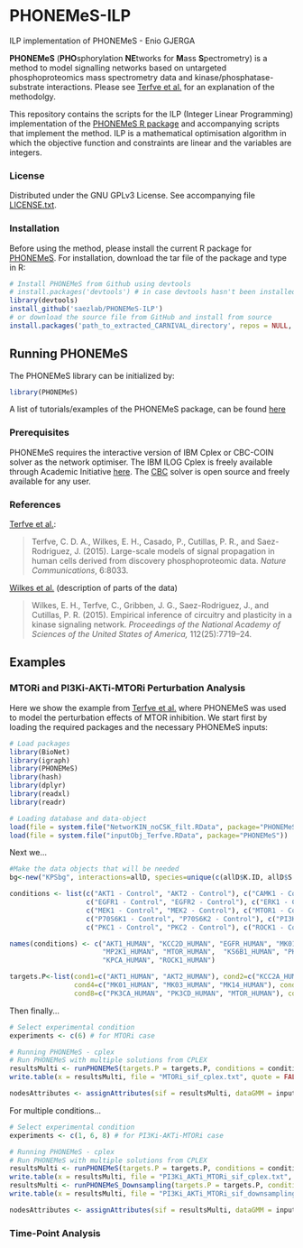 # PHONEMeS-ILP
ILP implementation of PHONEMeS - Enio GJERGA

**PHONEMeS** (**PHO**sphorylation **NE**tworks for **M**ass **S**pectrometry) is a method to model signalling networks based on untargeted phosphoproteomics mass spectrometry data and kinase/phosphatase-substrate interactions. 
Please see [Terfve et al.](http://www.nature.com/articles/ncomms9033) for an explanation of the methodolgy.

This repository contains the scripts for the ILP (Integer Linear Programming) implementation of the [PHONEMeS R package](https://github.com/saezlab/PHONEMeS/tree/master/Package) and accompanying scripts that implement the method. ILP is a mathematical optimisation algorithm in which the objective function and constraints are linear and the variables are integers.

### License

Distributed under the GNU GPLv3 License. See accompanying file [LICENSE.txt](https://github.com/saezlab/PHONEMeS-ILP/blob/master/LICENSE).

### Installation

Before using the method, please install the current R package for [PHONEMeS](https://github.com/saezlab/PHONEMeS). For installation, download the tar file of the package and type in R:

```R
# Install PHONEMeS from Github using devtools
# install.packages('devtools') # in case devtools hasn't been installed
library(devtools)
install_github('saezlab/PHONEMeS-ILP')
# or download the source file from GitHub and install from source
install.packages('path_to_extracted_CARNIVAL_directory', repos = NULL, type="source")
```

## Running PHONEMeS

The PHONEMeS library can be initialized by:

```R
library(PHONEMeS)
```

A list of tutorials/examples of the PHONEMeS package, can be found [here](https://github.com/saezlab/PHONEMeS-ILP-Examples)

### Prerequisites

PHONEMeS requires the interactive version of IBM Cplex or CBC-COIN solver as the network optimiser. The IBM ILOG Cplex is freely available through Academic Initiative [here](https://www.ibm.com/products/ilog-cplex-optimization-studio?S_PKG=CoG&cm_mmc=Search_Google-_-Data+Science_Data+Science-_-WW_IDA-_-+IBM++CPLEX_Broad_CoG&cm_mmca1=000000RE&cm_mmca2=10000668&cm_mmca7=9041989&cm_mmca8=kwd-412296208719&cm_mmca9=_k_Cj0KCQiAr93gBRDSARIsADvHiOpDUEHgUuzu8fJvf3vmO5rI0axgtaleqdmwk6JRPIDeNcIjgIHMhZIaAiwWEALw_wcB_k_&cm_mmca10=267798126431&cm_mmca11=b&mkwid=_k_Cj0KCQiAr93gBRDSARIsADvHiOpDUEHgUuzu8fJvf3vmO5rI0axgtaleqdmwk6JRPIDeNcIjgIHMhZIaAiwWEALw_wcB_k_|470|135655&cvosrc=ppc.google.%2Bibm%20%2Bcplex&cvo_campaign=000000RE&cvo_crid=267798126431&Matchtype=b&gclid=Cj0KCQiAr93gBRDSARIsADvHiOpDUEHgUuzu8fJvf3vmO5rI0axgtaleqdmwk6JRPIDeNcIjgIHMhZIaAiwWEALw_wcB). The [CBC](https://projects.coin-or.org/Cbc) solver is open source and freely available for any user. 

### References

[Terfve et al.](http://www.nature.com/articles/ncomms9033):

> Terfve, C. D. A., Wilkes, E. H., Casado, P., Cutillas, P. R., and Saez-Rodriguez, J. (2015). Large-scale models of signal propagation in human cells derived from discovery phosphoproteomic data. *Nature Communications*, 6:8033.

[Wilkes et al.](http://www.pnas.org/content/112/25/7719.abstract) (description of parts of the data)

> Wilkes, E. H., Terfve, C., Gribben, J. G., Saez-Rodriguez, J., and Cutillas, P. R. (2015). Empirical inference of circuitry and plasticity in a kinase signaling network. *Proceedings of the National Academy of Sciences of the United States of America,* 112(25):7719–24.

## Examples

### MTORi and PI3Ki-AKTi-MTORi Perturbation Analysis

Here we show the example from [Terfve et al.](http://www.nature.com/articles/ncomms9033) where PHONEMeS was used to model the perturbation effects of MTOR inhibition. We start first by loading the required packages and the necessary PHONEMeS inputs:

```R
# Load packages
library(BioNet)
library(igraph)
library(PHONEMeS)
library(hash)
library(dplyr)
library(readxl)
library(readr)

# Loading database and data-object
load(file = system.file("NetworKIN_noCSK_filt.RData", package="PHONEMeS"))
load(file = system.file("inputObj_Terfve.RData", package="PHONEMeS"))

```

Next we...

```R
#Make the data objects that will be needed
bg<-new("KPSbg", interactions=allD, species=unique(c(allD$K.ID, allD$S.cc)))

conditions <- list(c("AKT1 - Control", "AKT2 - Control"), c("CAMK1 - Control", "CAMK2 - Control"),
                   c("EGFR1 - Control", "EGFR2 - Control"), c("ERK1 - Control", "ERK2 - Control"),
                   c("MEK1 - Control", "MEK2 - Control"), c("MTOR1 - Control", "MTOR2 - Control"),
                   c("P70S6K1 - Control", "P70S6K2 - Control"), c("PI3K1 - Control", "PI3K2 - Control"),
                   c("PKC1 - Control", "PKC2 - Control"), c("ROCK1 - Control", "ROCK2 - Control"))

names(conditions) <- c("AKT1_HUMAN", "KCC2D_HUMAN", "EGFR_HUMAN", "MK01_HUMAN",
                       "MP2K1_HUMAN", "MTOR_HUMAN",  "KS6B1_HUMAN", "PK3CA_HUMAN",
                       "KPCA_HUMAN", "ROCK1_HUMAN")

targets.P<-list(cond1=c("AKT1_HUMAN", "AKT2_HUMAN"), cond2=c("KCC2A_HUMAN", "KCC2B_HUMAN", "KCC2C_HUMAN", "KCC2D_HUMAN"), cond3=c("EGFR_HUMAN", "ERBB2_HUMAN"), 
                cond4=c("MK01_HUMAN", "MK03_HUMAN", "MK14_HUMAN"), cond5=c("MP2K1_HUMAN", "MP2K2_HUMAN"), cond6=c("MTOR_HUMAN"), cond7=c("KS6B1_HUMAN", "KS6B2_HUMAN"), 
                cond8=c("PK3CA_HUMAN", "PK3CD_HUMAN", "MTOR_HUMAN"), cond9=c("KPCA_HUMAN", "KPCB_HUMAN", "KPCG_HUMAN", "KPCE_HUMAN"), cond10=c("ROCK1_HUMAN", "ROCK2_HUMAN"))

```

Then finally...

```R
# Select experimental condition
experiments <- c(6) # for MTORi case

# Running PHONEMeS - cplex
# Run PHONEMeS with multiple solutions from CPLEX
resultsMulti <- runPHONEMeS(targets.P = targets.P, conditions = conditions, inputObj = inputObj, experiments = experiments, bg = bg, solver = "cplex", nSolutions = 100, nK = "no")
write.table(x = resultsMulti, file = "MTORi_sif_cplex.txt", quote = FALSE, sep = "\t", row.names = FALSE, col.names = TRUE)

nodesAttributes <- assignAttributes(sif = resultsMulti, dataGMM = inputObj, targets = targets.P[experiments], writeAttr = TRUE)

```

For multiple conditions...

```R
# Select experimental condition
experiments <- c(1, 6, 8) # for PI3Ki-AKTi-MTORi case

# Running PHONEMeS - cplex
# Run PHONEMeS with multiple solutions from CPLEX
resultsMulti <- runPHONEMeS(targets.P = targets.P, conditions = conditions, inputObj = inputObj, experiments = experiments, bg = bg, solver = "cplex", nSolutions = 100, nK = "no", populate = 100)
write.table(x = resultsMulti, file = "PI3Ki_AKTi_MTORi_sif_cplex.txt", quote = FALSE, sep = "\t", row.names = FALSE, col.names = TRUE)
resultsMulti <- runPHONEMeS_Downsampling(targets.P = targets.P, conditions = conditions, inputObj = inputObj, experiments = experiments, bg = bg, nIter = 100, nK = "no")
write.table(x = resultsMulti, file = "PI3Ki_AKTi_MTORi_sif_downsampling.txt", quote = FALSE, sep = "\t", row.names = FALSE, col.names = TRUE)

nodesAttributes <- assignAttributes(sif = resultsMulti, dataGMM = inputObj, targets = targets.P[experiments], writeAttr = TRUE)

```

### Time-Point Analysis
